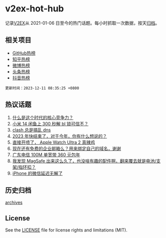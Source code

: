 # v2ex-hot-hub

 记录[V2EX](https://www.v2ex.com/)从 2021-01-06 日至今的热门话题。每小时抓取一次数据，按天[归档](archives)。
 
 ## 相关项目

- [GitHub热榜](https://github.com/lonnyzhang423/github-hot-hub)
- [知乎热榜](https://github.com/lonnyzhang423/zhihu-hot-hub)
- [微博热榜](https://github.com/lonnyzhang423/weibo-hot-hub)
- [头条热榜](https://github.com/lonnyzhang423/toutiao-hot-hub)
- [抖音热榜](https://github.com/lonnyzhang423/douyin-hot-hub)


 `更新时间：2023-12-11 08:35:25 +0800`

## 热议话题

1. [什么是这个时代的核心竞争力？](https://www.v2ex.com/t/999095)
1. [小米 14 闲鱼上 300 秒解 bl 锁可信不？](https://www.v2ex.com/t/999070)
1. [clash 总是搞乱 dns](https://www.v2ex.com/t/999090)
1. [2023 年快结束了，对于今年，你有什么想说的？](https://www.v2ex.com/t/999125)
1. [直接开喷了， Apple Watch Ultra 2 真辣鸡](https://www.v2ex.com/t/999137)
1. [现在还有免费的企业邮箱么？用来绑定自己的域名，谢谢](https://www.v2ex.com/t/999122)
1. [广东电信 100M 单宽带 360 元包年](https://www.v2ex.com/t/999096)
1. [我发现 MagSafe 出来这么久了，也没啥有趣的配件啊，翻来覆去就是电池/支架/指环扣？](https://www.v2ex.com/t/999080)
1. [iPhone 的微信延迟无解了](https://www.v2ex.com/t/999145)

## 历史归档

[archives](archives)

## License

See the [LICENSE](LICENSE) file for license rights and limitations (MIT).
